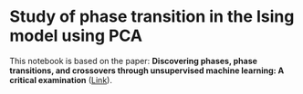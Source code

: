 # Study of phase transition in the Ising model using PCA

  This notebook is based on the paper: **Discovering phases, phase transitions, and crossovers through unsupervised machine learning: A critical examination** ([Link](https://journals.aps.org/pre/abstract/10.1103/PhysRevE.95.062122)).

